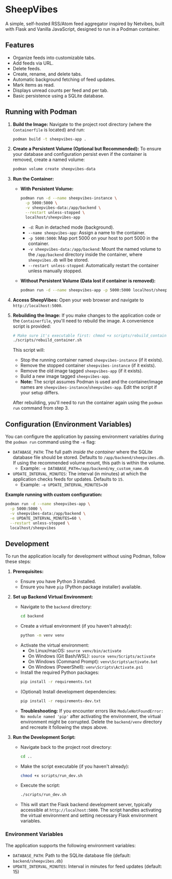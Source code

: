 # SheepVibes

A simple, self-hosted RSS/Atom feed aggregator inspired by Netvibes, built with Flask and Vanilla JavaScript, designed to run in a Podman container.

## Features

*   Organize feeds into customizable tabs.
*   Add feeds via URL.
*   Delete feeds.
*   Create, rename, and delete tabs.
*   Automatic background fetching of feed updates.
*   Mark items as read.
*   Displays unread counts per feed and per tab.
*   Basic persistence using a SQLite database.

## Running with Podman

1.  **Build the Image:**
    Navigate to the project root directory (where the `Containerfile` is located) and run:
    ```bash
    podman build -t sheepvibes-app .
    ```

2.  **Create a Persistent Volume (Optional but Recommended):**
    To ensure your database and configuration persist even if the container is removed, create a named volume:
    ```bash
    podman volume create sheepvibes-data
    ```

3.  **Run the Container:**
    *   **With Persistent Volume:**
        ```bash
        podman run -d --name sheepvibes-instance \
          -p 5000:5000 \
          -v sheepvibes-data:/app/backend \
          --restart unless-stopped \
          localhost/sheepvibes-app
        ```
        *   `-d`: Run in detached mode (background).
        *   `--name sheepvibes-app`: Assign a name to the container.
        *   `-p 5000:5000`: Map port 5000 on your host to port 5000 in the container.
        *   `-v sheepvibes-data:/app/backend`: Mount the named volume to the `/app/backend` directory inside the container, where `sheepvibes.db` will be stored.
        *   `--restart unless-stopped`: Automatically restart the container unless manually stopped.

    *   **Without Persistent Volume (Data lost if container is removed):**
        ```bash
        podman run -d --name sheepvibes-app -p 5000:5000 localhost/sheepvibes
        ```

4.  **Access SheepVibes:**
    Open your web browser and navigate to `http://localhost:5000`.

5.  **Rebuilding the Image:**
    If you make changes to the application code or the `Containerfile`, you'll need to rebuild the image. A convenience script is provided:
    ```bash
    # Make sure it's executable first: chmod +x scripts/rebuild_container.sh
    ./scripts/rebuild_container.sh 
    ```
    This script will:
    *   Stop the running container named `sheepvibes-instance` (if it exists).
    *   Remove the stopped container `sheepvibes-instance` (if it exists).
    *   Remove the old image tagged `sheepvibes-app` (if it exists).
    *   Build a new image tagged `sheepvibes-app`.
    *   **Note:** The script assumes Podman is used and the container/image names are `sheepvibes-instance`/`sheepvibes-app`. Edit the script if your setup differs.

    After rebuilding, you'll need to run the container again using the `podman run` command from step 3.

## Configuration (Environment Variables)

You can configure the application by passing environment variables during the `podman run` command using the `-e` flag:

*   `DATABASE_PATH`: The full path *inside the container* where the SQLite database file should be stored. Defaults to `/app/backend/sheepvibes.db`. If using the recommended volume mount, this path is within the volume.
    *   Example: `-e DATABASE_PATH=/app/backend/my_custom_name.db`
*   `UPDATE_INTERVAL_MINUTES`: The interval (in minutes) at which the application checks feeds for updates. Defaults to `15`.
    *   Example: `-e UPDATE_INTERVAL_MINUTES=30`

**Example running with custom configuration:**

```bash
podman run -d --name sheepvibes-app \
  -p 5000:5000 \
  -v sheepvibes-data:/app/backend \
  -e UPDATE_INTERVAL_MINUTES=60 \
  --restart unless-stopped \
  localhost/sheepvibes
```

## Development

To run the application locally for development without using Podman, follow these steps:

1.  **Prerequisites:**
    *   Ensure you have Python 3 installed.
    *   Ensure you have `pip` (Python package installer) available.

2.  **Set up Backend Virtual Environment:**
    *   Navigate to the `backend` directory:
        ```bash
        cd backend
        ```
    *   Create a virtual environment (if you haven't already):
        ```bash
        python -m venv venv
        ```
    *   Activate the virtual environment:
        *   On Linux/macOS: `source venv/bin/activate`
        *   On Windows (Git Bash/WSL): `source venv/Scripts/activate`
        *   On Windows (Command Prompt): `venv\Scripts\activate.bat`
        *   On Windows (PowerShell): `venv\Scripts\Activate.ps1`
    *   Install the required Python packages:
        ```bash
        pip install -r requirements.txt
        ```
    *   (Optional) Install development dependencies:
        ```bash
        pip install -r requirements-dev.txt
        ```
    *   **Troubleshooting:** If you encounter errors like `ModuleNotFoundError: No module named 'pip'` after activating the environment, the virtual environment might be corrupted. Delete the `backend/venv` directory and recreate it following the steps above.

3.  **Run the Development Script:**
    *   Navigate back to the project root directory:
        ```bash
        cd .. 
        ```
    *   Make the script executable (if you haven't already):
        ```bash
        chmod +x scripts/run_dev.sh
        ```
    *   Execute the script:
        ```bash
        ./scripts/run_dev.sh
        ```
    *   This will start the Flask backend development server, typically accessible at `http://localhost:5000`. The script handles activating the virtual environment and setting necessary Flask environment variables.


### Environment Variables

The application supports the following environment variables:

- `DATABASE_PATH`: Path to the SQLite database file (default: `backend/sheepvibes.db`)
- `UPDATE_INTERVAL_MINUTES`: Interval in minutes for feed updates (default: 15)
